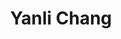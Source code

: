 ---
# Display name
title: Yanli Chang

# Is this the primary user of the site?
superuser: false # true or false

# Role/position
role: Novartis

social:
- icon: linkedin
  icon_pack: fab
  link: https://www.linkedin.com/in/yanli-chang-00b765145/

# Highlight the author in author lists? (true/false)
highlight_name: false

# Organizational groups that you belong to (for People widget)
#   Set this to `[]` or comment out if you are not using People widget.
user_groups:
- APAC Organising Committee
---